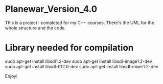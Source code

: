 Planewar_Version_4.0
====================

This is a project I completed for my C++ courses. There's the UML for the whole structure and the code.


# Library needed for compilation
sudo apt-get install libsdl1.2-dev
sudo apt-get install libsdl-image1.2-dev
sudo apt-get install libsdl-ttf2.0-dev
sudo apt-get install libsdl-mixer1.2-dev

Enjoy!
